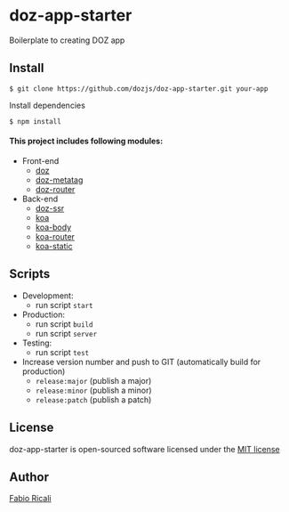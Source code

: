 # doz-app-starter
Boilerplate to creating DOZ app

## Install
```
$ git clone https://github.com/dozjs/doz-app-starter.git your-app
```

Install dependencies
```
$ npm install
```

#### This project includes following modules: ####

- Front-end
    - [doz](https://github.com/dozjs/doz/)
    - [doz-metatag](https://github.com/dozjs/doz-metatag)
    - [doz-router](https://github.com/dozjs-cmp/doz-router)
- Back-end
    - [doz-ssr](https://github.com/dozjs/doz-ssr)
    - [koa](https://github.com/koajs/koa)
    - [koa-body](https://github.com/dlau/koa-body)
    - [koa-router](https://github.com/alexmingoia/koa-router)
    - [koa-static](https://github.com/koajs/static)

## Scripts
- Development:
    - run script `start`
- Production:
    - run script `build`
    - run script `server`
- Testing:
    - run script `test`
- Increase version number and push to GIT (automatically build for production)
    - `release:major` (publish a major)
    - `release:minor` (publish a minor)
    - `release:patch` (publish a patch)

## License
doz-app-starter is open-sourced software licensed under the <a target="_blank" href="http://opensource.org/licenses/MIT">MIT license</a>

## Author
<a target="_blank" href="http://rica.li">Fabio Ricali</a>